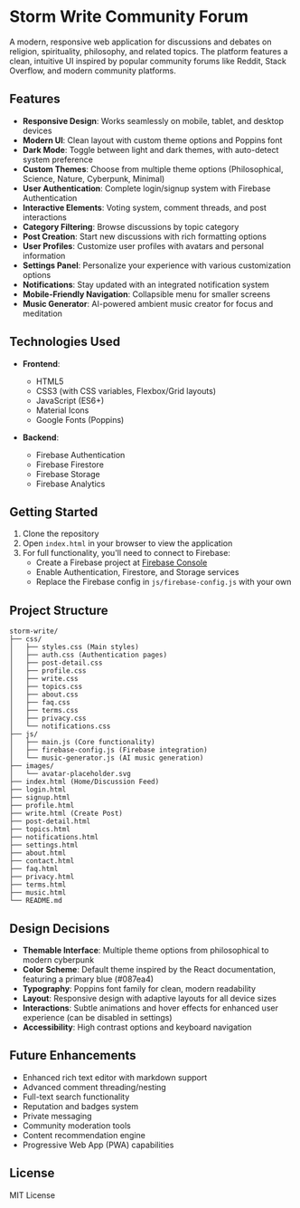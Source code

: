 # Storm Write Community Forum

A modern, responsive web application for discussions and debates on religion, spirituality, philosophy, and related topics. The platform features a clean, intuitive UI inspired by popular community forums like Reddit, Stack Overflow, and modern community platforms.

## Features

- **Responsive Design**: Works seamlessly on mobile, tablet, and desktop devices
- **Modern UI**: Clean layout with custom theme options and Poppins font
- **Dark Mode**: Toggle between light and dark themes, with auto-detect system preference
- **Custom Themes**: Choose from multiple theme options (Philosophical, Science, Nature, Cyberpunk, Minimal)
- **User Authentication**: Complete login/signup system with Firebase Authentication
- **Interactive Elements**: Voting system, comment threads, and post interactions
- **Category Filtering**: Browse discussions by topic category
- **Post Creation**: Start new discussions with rich formatting options
- **User Profiles**: Customize user profiles with avatars and personal information
- **Settings Panel**: Personalize your experience with various customization options
- **Notifications**: Stay updated with an integrated notification system
- **Mobile-Friendly Navigation**: Collapsible menu for smaller screens
- **Music Generator**: AI-powered ambient music creator for focus and meditation

## Technologies Used

- **Frontend**:
  - HTML5
  - CSS3 (with CSS variables, Flexbox/Grid layouts)
  - JavaScript (ES6+)
  - Material Icons
  - Google Fonts (Poppins)
  
- **Backend**:
  - Firebase Authentication
  - Firebase Firestore
  - Firebase Storage
  - Firebase Analytics

## Getting Started

1. Clone the repository
2. Open `index.html` in your browser to view the application
3. For full functionality, you'll need to connect to Firebase:
   - Create a Firebase project at [Firebase Console](https://console.firebase.google.com/)
   - Enable Authentication, Firestore, and Storage services
   - Replace the Firebase config in `js/firebase-config.js` with your own

## Project Structure

```
storm-write/
├── css/
│   ├── styles.css (Main styles)
│   ├── auth.css (Authentication pages)
│   ├── post-detail.css
│   ├── profile.css
│   ├── write.css
│   ├── topics.css
│   ├── about.css
│   ├── faq.css
│   ├── terms.css
│   ├── privacy.css
│   └── notifications.css
├── js/
│   ├── main.js (Core functionality)
│   ├── firebase-config.js (Firebase integration)
│   └── music-generator.js (AI music generation)
├── images/
│   └── avatar-placeholder.svg
├── index.html (Home/Discussion Feed)
├── login.html
├── signup.html
├── profile.html
├── write.html (Create Post)
├── post-detail.html
├── topics.html
├── notifications.html
├── settings.html
├── about.html
├── contact.html
├── faq.html
├── privacy.html
├── terms.html
├── music.html
└── README.md
```

## Design Decisions

- **Themable Interface**: Multiple theme options from philosophical to modern cyberpunk
- **Color Scheme**: Default theme inspired by the React documentation, featuring a primary blue (#087ea4)
- **Typography**: Poppins font family for clean, modern readability
- **Layout**: Responsive design with adaptive layouts for all device sizes
- **Interactions**: Subtle animations and hover effects for enhanced user experience (can be disabled in settings)
- **Accessibility**: High contrast options and keyboard navigation

## Future Enhancements

- Enhanced rich text editor with markdown support
- Advanced comment threading/nesting
- Full-text search functionality
- Reputation and badges system
- Private messaging
- Community moderation tools
- Content recommendation engine
- Progressive Web App (PWA) capabilities

## License

MIT License 